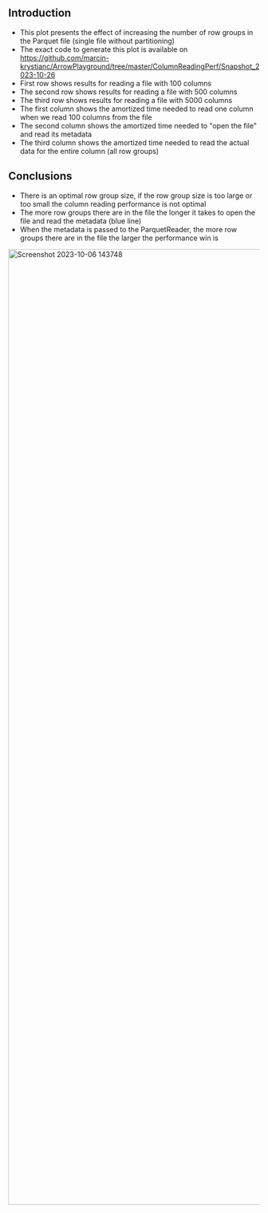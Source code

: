 ## Introduction
- This plot presents the effect of increasing the number of row groups in the Parquet file (single file without partitioning)
- The exact code to generate this plot is available on https://github.com/marcin-krystianc/ArrowPlayground/tree/master/ColumnReadingPerf/Snapshot_2023-10-26
- First row shows results for reading a file with 100 columns
- The second row shows results for reading a file with 500 columns
- The third row shows results for reading a file with 5000 columns
- The first column shows the amortized time needed to read one column when we read 100 columns from the file
- The second column shows the amortized time needed to "open the file" and read its metadata
- The third column shows the amortized time needed to read the actual data for the entire column (all row groups)

## Conclusions
- There is an optimal row group size, if the row group size is too large or too small the column reading performance is not optimal
- The more row groups there are in the file the longer it takes to open the file and read the metadata (blue line)
- When the metadata is passed to the ParquetReader, the more row groups there are in the file the larger the performance win is

<img width="1916" alt="Screenshot 2023-10-06 143748" src="https://github.com/marcin-krystianc/ArrowPlayground/blob/master/ColumnReadingPerf/Snapshot_2023-10-26/row_groups.png">